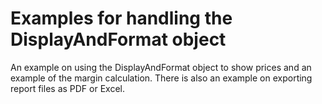 # Examples for handling the DisplayAndFormat object

An example on using the DisplayAndFormat object to show prices and an example of the margin calculation.
There is also an example on exporting report files as PDF or Excel.